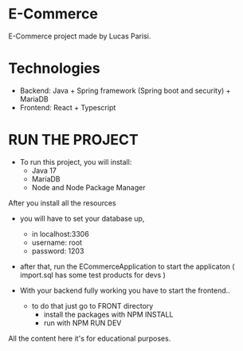 # E-Commerce
E-Commerce project made by Lucas Parisi.

# Technologies
- Backend: Java + Spring framework (Spring boot and security) + MariaDB
- Frontend: React + Typescript


# RUN THE PROJECT
- To run this project, you will install:
    - Java 17
    - MariaDB
    - Node and Node Package Manager

After you install all the resources

- you will have to set your database up, 
  - in localhost:3306
  - username: root
  - password: 1203

- after that, run the ECommerceApplication to start the applicaton ( import.sql has some test products for devs )
- With your backend fully working you have to start the frontend..
  - to do that just go to FRONT directory
    - install the packages with NPM INSTALL
    - run with NPM RUN DEV




All the content here it's for educational purposes.
